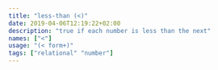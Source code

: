 ```yaml
---
title: "less-than (<)"
date: 2019-04-06T12:19:22+02:00
description: "true if each number is less than the next"
names: ["<"]
usage: "(< form+)"
tags: ["relational" "number"]
---
```

